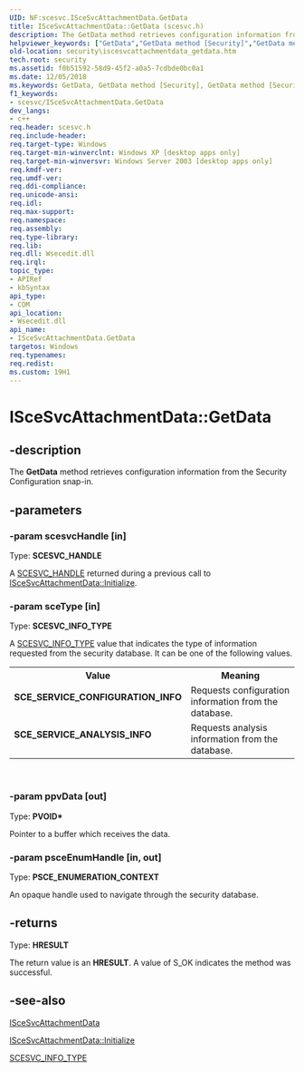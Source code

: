 ```yaml
---
UID: NF:scesvc.ISceSvcAttachmentData.GetData
title: ISceSvcAttachmentData::GetData (scesvc.h)
description: The GetData method retrieves configuration information from the Security Configuration snap-in.
helpviewer_keywords: ["GetData","GetData method [Security]","GetData method [Security]","ISceSvcAttachmentData interface","ISceSvcAttachmentData interface [Security]","GetData method","ISceSvcAttachmentData.GetData","ISceSvcAttachmentData::GetData","SCE_SERVICE_ANALYSIS_INFO","SCE_SERVICE_CONFIGURATION_INFO","_config_iscesvcattachmentdata_getdata","scesvc/ISceSvcAttachmentData::GetData","security.iscesvcattachmentdata_getdata"]
old-location: security\iscesvcattachmentdata_getdata.htm
tech.root: security
ms.assetid: f0b51592-58d9-45f2-a0a5-7cdbde0bc0a1
ms.date: 12/05/2018
ms.keywords: GetData, GetData method [Security], GetData method [Security],ISceSvcAttachmentData interface, ISceSvcAttachmentData interface [Security],GetData method, ISceSvcAttachmentData.GetData, ISceSvcAttachmentData::GetData, SCE_SERVICE_ANALYSIS_INFO, SCE_SERVICE_CONFIGURATION_INFO, _config_iscesvcattachmentdata_getdata, scesvc/ISceSvcAttachmentData::GetData, security.iscesvcattachmentdata_getdata
f1_keywords:
- scesvc/ISceSvcAttachmentData.GetData
dev_langs:
- c++
req.header: scesvc.h
req.include-header: 
req.target-type: Windows
req.target-min-winverclnt: Windows XP [desktop apps only]
req.target-min-winversvr: Windows Server 2003 [desktop apps only]
req.kmdf-ver: 
req.umdf-ver: 
req.ddi-compliance: 
req.unicode-ansi: 
req.idl: 
req.max-support: 
req.namespace: 
req.assembly: 
req.type-library: 
req.lib: 
req.dll: Wsecedit.dll
req.irql: 
topic_type:
- APIRef
- kbSyntax
api_type:
- COM
api_location:
- Wsecedit.dll
api_name:
- ISceSvcAttachmentData.GetData
targetos: Windows
req.typenames: 
req.redist: 
ms.custom: 19H1
---
```


# ISceSvcAttachmentData::GetData


## -description


The <b>GetData</b> method retrieves configuration information from the Security Configuration snap-in.


## -parameters




### -param scesvcHandle [in]

Type: <b>SCESVC_HANDLE</b>

A 
<a href="https://docs.microsoft.com/windows/desktop/SecMgmt/scesvc-handle">SCESVC_HANDLE</a> returned during a previous call to 
<a href="https://docs.microsoft.com/windows/desktop/api/scesvc/nf-scesvc-iscesvcattachmentdata-initialize">ISceSvcAttachmentData::Initialize</a>.


### -param sceType [in]

Type: <b>SCESVC_INFO_TYPE</b>

A 
<a href="https://docs.microsoft.com/windows/desktop/api/scesvc/ne-scesvc-scesvc_info_type">SCESVC_INFO_TYPE</a> value that indicates the type of information requested from the security database. It can be one of the following values.

<table>
<tr>
<th>Value</th>
<th>Meaning</th>
</tr>
<tr>
<td width="40%"><a id="SCE_SERVICE_CONFIGURATION_INFO"></a><a id="sce_service_configuration_info"></a><dl>
<dt><b>SCE_SERVICE_CONFIGURATION_INFO</b></dt>
</dl>
</td>
<td width="60%">
Requests configuration information from the database.

</td>
</tr>
<tr>
<td width="40%"><a id="SCE_SERVICE_ANALYSIS_INFO"></a><a id="sce_service_analysis_info"></a><dl>
<dt><b>SCE_SERVICE_ANALYSIS_INFO</b></dt>
</dl>
</td>
<td width="60%">
Requests analysis information from the database.

</td>
</tr>
</table>
 


### -param ppvData [out]

Type: <b>PVOID*</b>

Pointer to a buffer which receives the data.


### -param psceEnumHandle [in, out]

Type: <b>PSCE_ENUMERATION_CONTEXT</b>

An opaque handle used to navigate through the security database.


## -returns



Type: <b>HRESULT</b>

The return value is an <b>HRESULT</b>. A value of S_OK indicates the method was successful.




## -see-also




<a href="https://docs.microsoft.com/windows/desktop/api/scesvc/nn-scesvc-iscesvcattachmentdata">ISceSvcAttachmentData</a>



<a href="https://docs.microsoft.com/windows/desktop/api/scesvc/nf-scesvc-iscesvcattachmentdata-initialize">ISceSvcAttachmentData::Initialize</a>



<a href="https://docs.microsoft.com/windows/desktop/api/scesvc/ne-scesvc-scesvc_info_type">SCESVC_INFO_TYPE</a>
 

 

